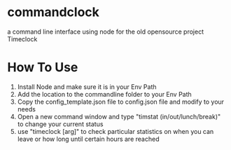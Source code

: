 # commandclock
a command line interface using node for the old opensource project Timeclock

# How To Use
1. Install Node and make sure it is in your Env Path
2. Add the location to the commandline folder to your Env Path
3. Copy the config_template.json file to config.json file and modify to your needs
4. Open a new command window and type "timstat (in/out/lunch/break)" to change your current status
5. use "timeclock [arg]" to check particular statistics on when you can leave or how long until certain hours are reached
